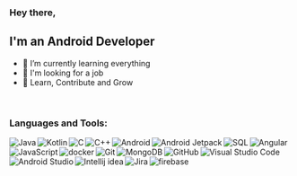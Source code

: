### Hey there,

## I'm an Android Developer
- 🌱 I’m currently learning everything
- 🔭 I'm looking for a job
- 🎯 Learn, Contribute and Grow

<br />

### Languages and Tools:

<img align="left" alt="Java" src="https://img.icons8.com/color/36/000000/java.png"/>
<img align="left" alt="Kotlin" src="https://img.icons8.com/color/36/000000/kotlin.png"/>
<img align="left" alt="C" src="https://img.icons8.com/color/36/000000/c.png"/>
<img align="left" alt="C++" src="https://img.icons8.com/color/36/000000/c-plus-plus-logo.png"/>
<img align="left" alt="Android" src="https://img.icons8.com/color/36/000000/android-os.png"/>
<img align="left" alt="Android Jetpack" src="https://img.icons8.com/color/36/000000/jetpack-joyride.png"/>
<img align="left" alt="SQL" src="https://img.icons8.com/wired/36/000000/sql.png"/>
<img align="left" alt="Angular" src="https://img.icons8.com/color/36/000000/angularjs.png"/>
<img align="left" alt="JavaScript" src="https://img.icons8.com/color/36/000000/javascript.png"/>
<img align="left" alt="docker" src="https://img.icons8.com/dusk/36/000000/docker.png"/>
<img align="left" alt="Git" src="https://img.icons8.com/color/36/000000/git.png"/>
<img align="left" alt="MongoDB" src="https://img.icons8.com/color/36/000000/mongodb.png"/>
<img align="left" alt="GitHub" src="https://img.icons8.com/fluent/36/000000/github.png"/>
<img align="left" alt="Visual Studio Code" src="https://img.icons8.com/fluent/36/000000/visual-studio-code-2019.png"/>
<img align="left" alt="Android Studio" src="https://img.icons8.com/color/36/000000/android-studio--v3.png"/>
<img align="left" alt="Intellij idea" src="https://img.icons8.com/color/36/000000/intellij-idea.png"/>
<img align="left" alt="Jira" src="https://img.icons8.com/color/36/000000/jira.png"/>
<img align="left" alt="firebase" src="https://img.icons8.com/color/36/000000/google-firebase-console.png"/>

<!-- <br />
<br />
<br />
<br />
